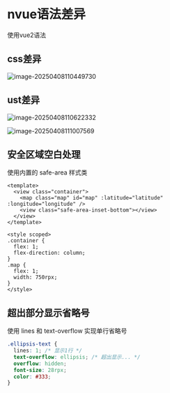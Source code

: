 # nvue语法差异

使用vue2语法

## css差异

![image-20250408110449730](https://2216847528.oss-cn-beijing.aliyuncs.com/asset/image-20250408110449730.png)

## ust差异

![image-20250408110622332](https://2216847528.oss-cn-beijing.aliyuncs.com/asset/image-20250408110622332.png)

![image-20250408111007569](https://2216847528.oss-cn-beijing.aliyuncs.com/asset/image-20250408111007569.png)

## 安全区域空白处理

使用内置的 safe-area 样式类

```vue
<template>
  <view class="container">
    <map class="map" id="map" :latitude="latitude" :longitude="longitude" />
    <view class="safe-area-inset-bottom"></view>
  </view>
</template>

<style scoped>
.container {
  flex: 1;
  flex-direction: column;
}
.map {
  flex: 1;
  width: 750rpx;
}
</style>

```

##  超出部分显示省略号

使用 lines 和 text-overflow 实现单行省略号

```css
.ellipsis-text {
  lines: 1; /* 显示1行 */
  text-overflow: ellipsis; /* 超出显示... */
  overflow: hidden;
  font-size: 28rpx;
  color: #333;
}
```

